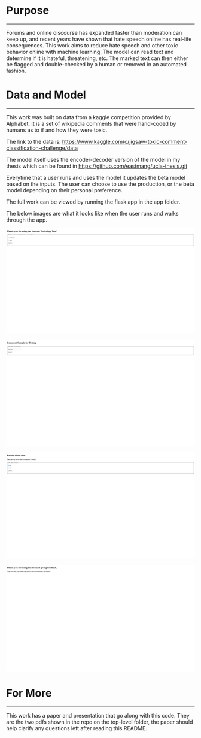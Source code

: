 # Purpose

---

Forums and online discourse has expanded faster than moderation can keep up, and recent years have shown that hate speech
online has real-life consequences. This work aims to reduce hate speech and other toxic behavior online with machine learning.
The model can read text and determine if it is hateful, threatening, etc. The marked text can then either be flagged and 
double-checked by a human or removed in an automated fashion. 

# Data and Model

---

This work was built on data from a kaggle competition provided by Alphabet. It is a set of wikipedia comments that were
hand-coded by humans as to if and how they were toxic. 

The link to the data is: https://www.kaggle.com/c/jigsaw-toxic-comment-classification-challenge/data

The model itself uses the encoder-decoder version of the model in my thesis which can be found in https://github.com/eastmang/ucla-thesis.git

Everytime that a user runs and uses the model it updates the beta model based on the inputs. The user can choose to use
the production, or the beta model depending on their personal preference. 


The full work can be viewed by running the flask app in the app folder.

The below images are what it looks like when the user runs and walks through the app.

![img_1.png](images/page1.png)

![img_2.png](images/page2.png)

![img_3.png](images/page3.png)

![img_4.png](images/page4.png)


# For More

---

This work has a paper and presentation that go along with this code. They are the two pdfs shown in the repo
on the top-level folder, the paper should help clarify any questions left after reading this README. 